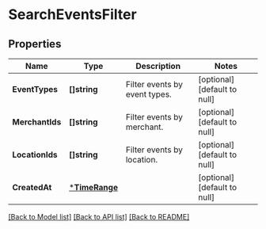 # SearchEventsFilter

## Properties
Name | Type | Description | Notes
------------ | ------------- | ------------- | -------------
**EventTypes** | **[]string** | Filter events by event types. | [optional] [default to null]
**MerchantIds** | **[]string** | Filter events by merchant. | [optional] [default to null]
**LocationIds** | **[]string** | Filter events by location. | [optional] [default to null]
**CreatedAt** | [***TimeRange**](TimeRange.md) |  | [optional] [default to null]

[[Back to Model list]](../README.md#documentation-for-models) [[Back to API list]](../README.md#documentation-for-api-endpoints) [[Back to README]](../README.md)

